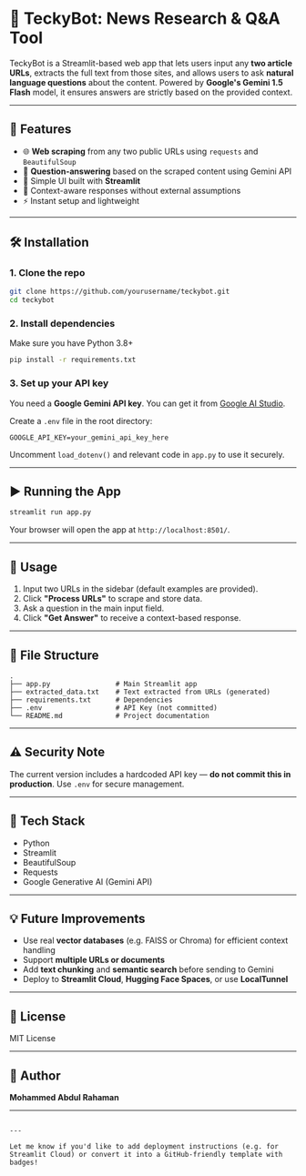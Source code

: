 # 🧠 TeckyBot: News Research & Q&A Tool

TeckyBot is a Streamlit-based web app that lets users input any **two article URLs**, extracts the full text from those sites, and allows users to ask **natural language questions** about the content. Powered by **Google's Gemini 1.5 Flash** model, it ensures answers are strictly based on the provided context.

---

## 🚀 Features

- 🌐 **Web scraping** from any two public URLs using `requests` and `BeautifulSoup`
- 🤖 **Question-answering** based on the scraped content using Gemini API
- 🧾 Simple UI built with **Streamlit**
- 💬 Context-aware responses without external assumptions
- ⚡ Instant setup and lightweight

---

## 🛠️ Installation

### 1. Clone the repo

```bash
git clone https://github.com/yourusername/teckybot.git
cd teckybot
````

### 2. Install dependencies

Make sure you have Python 3.8+

```bash
pip install -r requirements.txt
```

### 3. Set up your API key

You need a **Google Gemini API key**. You can get it from [Google AI Studio](https://makersuite.google.com/app).

Create a `.env` file in the root directory:

```env
GOOGLE_API_KEY=your_gemini_api_key_here
```

Uncomment `load_dotenv()` and relevant code in `app.py` to use it securely.

---

## ▶️ Running the App

```bash
streamlit run app.py
```

Your browser will open the app at `http://localhost:8501/`.

---

## 📄 Usage

1. Input two URLs in the sidebar (default examples are provided).
2. Click **"Process URLs"** to scrape and store data.
3. Ask a question in the main input field.
4. Click **"Get Answer"** to receive a context-based response.

---

## 📁 File Structure

```
.
├── app.py                # Main Streamlit app
├── extracted_data.txt    # Text extracted from URLs (generated)
├── requirements.txt      # Dependencies
├── .env                  # API Key (not committed)
└── README.md             # Project documentation
```

---

## ⚠️ Security Note

The current version includes a hardcoded API key — **do not commit this in production**. Use `.env` for secure management.

---

## 🧠 Tech Stack

* Python
* Streamlit
* BeautifulSoup
* Requests
* Google Generative AI (Gemini API)

---

## 💡 Future Improvements

* Use real **vector databases** (e.g. FAISS or Chroma) for efficient context handling
* Support **multiple URLs or documents**
* Add **text chunking** and **semantic search** before sending to Gemini
* Deploy to **Streamlit Cloud**, **Hugging Face Spaces**, or use **LocalTunnel**

---

## 📜 License

MIT License

---

## 🙌 Author

**Mohammed Abdul Rahaman**

---

```

---

Let me know if you'd like to add deployment instructions (e.g. for Streamlit Cloud) or convert it into a GitHub-friendly template with badges!
```
